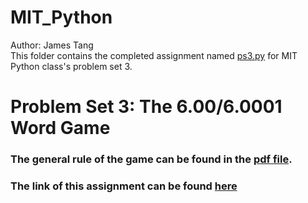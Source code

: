 # MIT_Python 
Author: James Tang \
This folder contains the completed assignment named [ps3.py](ps3.py) for MIT Python class's problem set 3.
# Problem Set 3: The 6.00/6.0001 Word Game
### The general rule of the game can be found in the [pdf file](MIT6_0001F16_ProblemSet3.pdf).
### The link of this assignment can be found [here](https://ocw.mit.edu/courses/electrical-engineering-and-computer-science/6-0001-introduction-to-computer-science-and-programming-in-python-fall-2016/assignments/PS3.zip)
